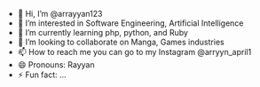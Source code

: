 - 👋 Hi, I’m @arrayyan123
- 👀 I’m interested in Software Engineering, Artificial Intelligence 
- 🌱 I’m currently learning php, python, and Ruby
- 💞️ I’m looking to collaborate on Manga, Games industries
- 📫 How to reach me you can go to my Instagram @arryyn_april1
- 😄 Pronouns: Rayyan
- ⚡ Fun fact: ...

<!---
arrayyan123/arrayyan123 is a ✨ special ✨ repository because its `README.md` (this file) appears on your GitHub profile.
You can click the Preview link to take a look at your changes.
--->
